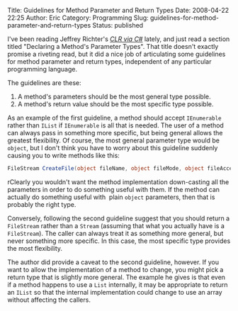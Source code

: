 Title: Guidelines for Method Parameter and Return Types
Date: 2008-04-22 22:25
Author: Eric
Category: Programming
Slug: guidelines-for-method-parameter-and-return-types
Status: published

I've been reading Jeffrey Richter's [*CLR via
C\#*](http://www.amazon.com/gp/redirect.html?ie=UTF8&location=http%3A%2F%2Fwww.amazon.com%2FCLR-via-Second-Pro-Developer%2Fdp%2F0735621632%3Fie%3DUTF8%26s%3Dbooks%26qid%3D1208924595%26sr%3D8-1&tag=sparksfromthesmi&linkCode=ur2&camp=1789&creative=9325)
lately, and just read a section titled "Declaring a Method's Parameter
Types". That title doesn't exactly promise a riveting read, but it did a
nice job of articulating some guidelines for method parameter and return
types, independent of any particular programming language.

The guidelines are these:

1.  A method's parameters should be the most general type possible.
2.  A method's return value should be the most specific type possible.

As an example of the first guideline, a method should accept
`IEnumerable` rather than `IList` if `IEnumerable` is all that is
needed. The user of a method can always pass in something more specific,
but being general allows the greatest flexibility. Of course, the most
general parameter type would be `object`, but I don't think you have
to worry about this guideline suddenly causing you to write methods like
this:

```csharp
FileStream CreateFile(object fileName, object fileMode, object fileAccess);
```

rClearly you wouldn't want the method implementation down-casting all the
parameters in order to do something useful with them. If the method can
actually do something useful with  plain `object` parameters, then
that is probably the right type.

Conversely, following the second guideline suggest that you should
return a `FileStream` rather than a `Stream` (assuming that what you
actually have is a `FileStream`). The caller can always treat it as
something more general, but never something more specific. In this case,
the most specific type provides the most flexibility.

The author did provide a caveat to the second guideline, however. If you
want to allow the implementation of a method to change, you might pick a
return type that is slightly more general. The example he gives is that
even if a method happens to use a `List` internally, it may be
appropriate to return an `IList` so that the internal implementation
could change to use an array without affecting the callers.
